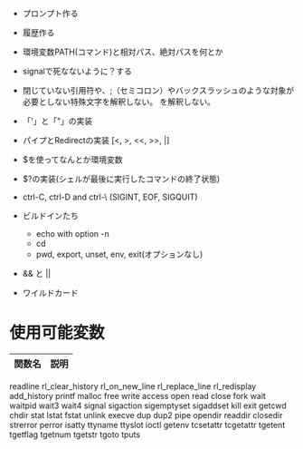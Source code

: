 - プロンプト作る
- 履歴作る
- 環境変数PATH(コマンド)と相対パス、絶対パスを何とか
- signalで死なないように？する

- 閉じていない引用符や、;（セミコロン）やバックスラッシュのような対象が必要としない特殊文字を解釈しない。
を解釈しない。

- 「'」と「"」の実装

- パイプとRedirectの実装 [<, >, <<, >>, |]

- $を使ってなんとか環境変数

- $?の実装(シェルが最後に実行したコマンドの終了状態)

- ctrl-C, ctrl-D and ctrl-\ (SIGINT, EOF, SIGQUIT)

- ビルドインたち
  - echo with option -n
  - cd
  - pwd, export, unset, env, exit(オプションなし)

- && と || 
- ワイルドカード

# 使用可能変数
関数名|説明
----|----
readline 
rl_clear_history
rl_on_new_line
rl_replace_line
rl_redisplay
add_history
printf
malloc
free
write
access
open
read
close
fork
wait
waitpid
wait3
wait4
signal
sigaction
sigemptyset
sigaddset
kill
exit
getcwd
chdir
stat
lstat
fstat
unlink
execve
dup
dup2
pipe
opendir
readdir
closedir
strerror
perror
isatty
ttyname
ttyslot
ioctl
getenv
tcsetattr
tcgetattr
tgetent
tgetflag
tgetnum
tgetstr
tgoto
tputs